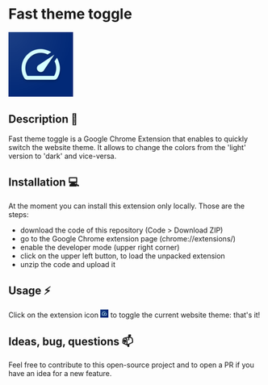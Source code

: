 # Fast theme toggle

![logo](./src/images/icon128.png)

## Description 🔭

Fast theme toggle is a Google Chrome Extension that enables to quickly switch the website theme. It allows to change the colors from the 'light' version to 'dark' and vice-versa.

## Installation 💻

At the moment you can install this extension only locally.
Those are the steps:
* download the code of this repository (Code > Download ZIP)
* go to the Google Chrome extension page (chrome://extensions/)
* enable the developer mode (upper right corner)
* click on the upper left button, to load the unpacked extension
* unzip the code and upload it

## Usage ⚡

Click on the extension icon ![icon](./src/images/icon16.png) to toggle the current website theme: that's it!

## Ideas, bug, questions 📫

Feel free to contribute to this open-source project and to open a PR if you have an idea for a new feature.
